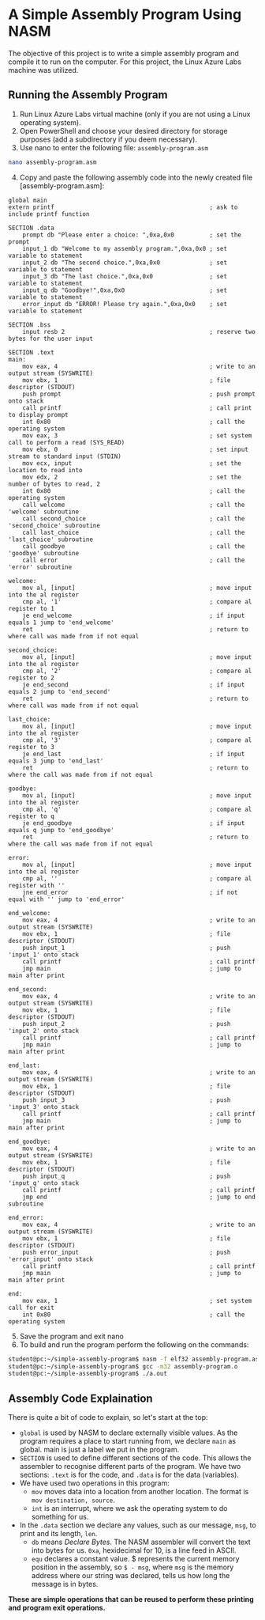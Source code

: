 # A Simple Assembly Program Using NASM

The objective of this project is to write a simple assembly program and compile it to run on the computer. For this project, the Linux Azure Labs machine was utilized.

## Running the Assembly Program

1. Run Linux Azure Labs virtual machine (only if you are not using a Linux operating system).
2. Open PowerShell and choose your desired directory for storage purposes (add a subdirectory if you deem necessary).
3. Use nano to enter the following file: `assembly-program.asm`

```bash
nano assembly-program.asm
```

4. Copy and paste the following assembly code into the newly created file [assembly-program.asm]:

```assembly
global main
extern printf                                            ; ask to include printf function

SECTION .data
    prompt db "Please enter a choice: ",0xa,0x0          ; set the prompt
    input_1 db "Welcome to my assembly program.",0xa,0x0 ; set variable to statement
    input_2 db "The second choice.",0xa,0x0              ; set variable to statement
    input_3 db "The last choice.",0xa,0x0                ; set variable to statement
    input_q db "Goodbye!",0xa,0x0                        ; set variable to statement
    error_input db "ERROR! Please try again.",0xa,0x0    ; set variable to statement 

SECTION .bss
    input resb 2                                         ; reserve two bytes for the user input

SECTION .text
main:
    mov eax, 4                                           ; write to an output stream (SYSWRITE)
    mov ebx, 1                                           ; file descriptor (STDOUT)
    push prompt                                          ; push prompt onto stack
    call printf                                          ; call print to display prompt
    int 0x80                                             ; call the operating system
    mov eax, 3                                           ; set system call to perform a read (SYS_READ)
    mov ebx, 0                                           ; set input stream to standard input (STDIN)
    mov ecx, input                                       ; set the location to read into
    mov edx, 2                                           ; set the number of bytes to read, 2
    int 0x80                                             ; call the operating system
    call welcome                                         ; call the 'welcome' subroutine
    call second_choice                                   ; call the 'second_choice' subroutine
    call last_choice                                     ; call the 'last_choice' subroutine
    call goodbye                                         ; call the 'goodbye' subroutine
    call error                                           ; call the 'error' subroutine

welcome:
    mov al, [input]                                      ; move input into the al register
    cmp al, '1'                                          ; compare al register to 1
    je end_welcome                                       ; if input equals 1 jump to 'end_welcome'
    ret                                                  ; return to where call was made from if not equal

second_choice:
    mov al, [input]                                      ; move input into the al register
    cmp al, '2'                                          ; compare al register to 2
    je end_second                                        ; if input equals 2 jump to 'end_second'
    ret                                                  ; return to where call was made from if not equal

last_choice:
    mov al, [input]                                      ; move input into the al register 
    cmp al, '3'                                          ; compare al register to 3
    je end_last                                          ; if input equals 3 jump to 'end_last'
    ret                                                  ; return to where the call was made from if not equal

goodbye:
    mov al, [input]                                      ; move input into the al register
    cmp al, 'q'                                          ; compare al register to q
    je end_goodbye                                       ; if input equals q jump to 'end_goodbye'
    ret                                                  ; return to where the call was made from if not equal

error:
    mov al, [input]                                      ; move input into the al register
    cmp al, ''                                           ; compare al register with ''
    jne end_error                                        ; if not equal with '' jump to 'end_error'

end_welcome:
    mov eax, 4                                           ; write to an output stream (SYSWRITE)
    mov ebx, 1                                           ; file descriptor (STDOUT)
    push input_1                                         ; push 'input_1' onto stack
    call printf                                          ; call printf
    jmp main                                             ; jump to main after print

end_second:
    mov eax, 4                                           ; write to an output stream (SYSWRITE)
    mov ebx, 1                                           ; file descriptor (STDOUT)
    push input_2                                         ; push 'input_2' onto stack
    call printf                                          ; call printf
    jmp main                                             ; jump to main after print

end_last:
    mov eax, 4                                           ; write to an output stream (SYSWRITE)
    mov ebx, 1                                           ; file descriptor (STDOUT)
    push input_3                                         ; push 'input_3' onto stack
    call printf                                          ; call printf
    jmp main                                             ; jump to main after print

end_goodbye:
    mov eax, 4                                           ; write to an output stream (SYSWRITE)
    mov ebx, 1                                           ; file descriptor (STDOUT)
    push input_q                                         ; push 'input_q' onto stack
    call printf                                          ; call printf
    jmp end                                              ; jump to end subroutine

end_error:
    mov eax, 4                                           ; write to an output stream (SYSWRITE)
    mov ebx, 1                                           ; file descriptor (STDOUT)
    push error_input                                     ; push 'error_input' onto stack
    call printf                                          ; call printf
    jmp main                                             ; jump to main after print

end:
    mov eax, 1                                           ; set system call for exit
    int 0x80                                             ; call the operating system
```

5. Save the program and exit nano
6. To build and run the program perform the following on the commands:

```bash
student@pc:~/simple-assembly-program$ nasm -f elf32 assembly-program.asm
student@pc:~/simple-assembly-program$ gcc -m32 assembly-program.o
student@pc:~/simple-assembly-program$ ./a.out
```

## Assembly Code Explaination

There is quite a bit of code to explain, so let's start at the top:

* `global` is used by NASM to declare externally visible values. As the program requires a place to start running from, we declare `main` as global. main is just a label we put in the program.
* `SECTION` is used to define different sections of the code. This allows the assembler to recognise different parts of the program. We have two sections: `.text` is for the code, and `.data` is for the data (variables).
* We have used two operations in this program:
    * `mov` moves data into a location from another location. The format is `mov destination, source`.
    * `int` is an interrupt, where we ask the operating system to do something for us.
* In the `.data` section we declare any values, such as our message, `msg`, to print and its length, `len`.
    * `db` means *Declare Bytes*. The NASM assembler will convert the text into bytes for us. `0xa`, hexidecimal for 10, is a line feed in ASCII.
    * `equ` declares a constant value. $ represents the current memory position in the assembly, so `$ - msg`, where `msg` is the memory address where our string was declared, tells us how long the message is in bytes.

**These are simple operations that can be reused to perform these printing and program exit operations.**